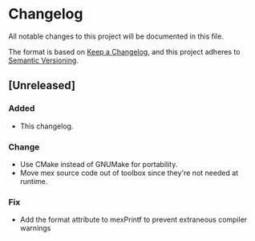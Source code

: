 # Changelog

All notable changes to this project will be documented in this file.

The format is based on [Keep a Changelog](https://keepachangelog.com/en/1.0.0/),
and this project adheres to [Semantic Versioning](https://semver.org/spec/v2.0.0.html).

## [Unreleased]

### Added

- This changelog.

### Change

- Use CMake instead of GNUMake for portability.
- Move mex source code out of toolbox since they're not needed at runtime.

### Fix

- Add the format attribute to mexPrintf to prevent extraneous compiler warnings
